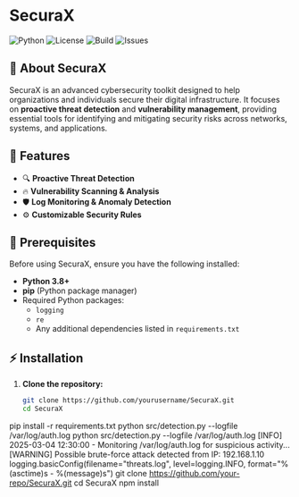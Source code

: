 # SecuraX

![Python](https://img.shields.io/badge/Python-3.8%2B-blue)
![License](https://img.shields.io/github/license/yourusername/SecuraX)
![Build](https://img.shields.io/github/actions/workflow/status/yourusername/SecuraX/build.yml)
![Issues](https://img.shields.io/github/issues/yourusername/SecuraX)

## 🔹 About SecuraX

SecuraX is an advanced cybersecurity toolkit designed to help organizations and individuals secure their digital infrastructure. It focuses on **proactive threat detection** and **vulnerability management**, providing essential tools for identifying and mitigating security risks across networks, systems, and applications.

## 🚀 Features

- 🔍 **Proactive Threat Detection**
- 🔥 **Vulnerability Scanning & Analysis**
- 🛡 **Log Monitoring & Anomaly Detection**
- ⚙ **Customizable Security Rules**

## 📌 Prerequisites

Before using SecuraX, ensure you have the following installed:

- **Python 3.8+**
- **pip** (Python package manager)
- Required Python packages:
  - `logging`
  - `re`
  - Any additional dependencies listed in `requirements.txt`

## ⚡ Installation

1. **Clone the repository:**
   ```bash
   git clone https://github.com/yourusername/SecuraX.git
   cd SecuraX
pip install -r requirements.txt
python src/detection.py --logfile /var/log/auth.log
python src/detection.py --logfile /var/log/auth.log
[INFO] 2025-03-04 12:30:00 - Monitoring /var/log/auth.log for suspicious activity...
[WARNING] Possible brute-force attack detected from IP: 192.168.1.10
logging.basicConfig(filename="threats.log", level=logging.INFO, format="%(asctime)s - %(message)s")
git clone https://github.com/your-repo/SecuraX.git
cd SecuraX
npm install